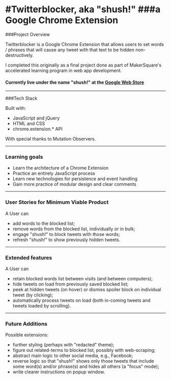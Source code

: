 #Twitterblocker, aka "shush!"
###a Google Chrome Extension
==============
###Project Overview

Twitterblocker is a Google Chrome Extension that allows users to set words / phrases that will cause any tweet with that text to be hidden non-destructively.

I completed this originally as a final project done as part of MakerSquare's accelerated learning program in web app development. 

#### Currently live under the name "shush!" at the [Google Web Store](https://chrome.google.com/webstore/detail/shush/bkphldojjhhknjgafgpgahebiefkogog)   
___
###Tech Stack

Built with:
* JavaScript and jQuery
* HTML and CSS
* chrome.extension.* API

With special thanks to Mutation Observers.
___

### Learning goals

* Learn the architecture of a Chrome Extension
* Practice an entirely JavaScript process
* Learn new technologies for persistence and event handling
* Gain more practice of modular design and clear comments

___
### User Stories for Minimum Viable Product

A User can

* add words to the blocked list;
* remove words from the blocked list, individually or in bulk;
* engage "shush!" to block tweets with those words;
* refresh "shush!" to show previously hidden tweets.

___
### Extended features

A User can

* retain blocked words list between visits (and between computers);
* hide tweets on load from previously saved blocked list;
* peek at hidden tweets (on hover) or dismiss spoiler block on individual tweet (by clicking);
* automatically process tweets on load (both in-coming tweets and tweets loaded by scrolling).

___

### Future Additions

Possible extensions:

* further styling (perhaps with "redacted" theme);
* figure out related-terms to blocked list, possibly with web-scraping;
* abstract main logic to other social media, e.g., Facebook;
* reverse logic so that "shush!" shows only those tweets that include some word(s) and/or phrase(s) and hides all others (a "focus" mode);
* write clearer instructions on popup window.
